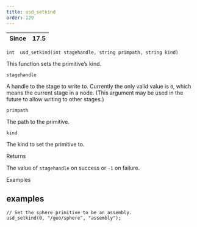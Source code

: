 ```yaml
---
title: usd_setkind
order: 129
---
```

| Since | 17.5 |
| --- | --- |

`int  usd_setkind(int stagehandle, string primpath, string kind)`

This function sets the primitive’s kind.

`stagehandle`

A handle to the stage to write to. Currently the only valid value is `0`, which means the current stage in a node. (This argument may be used in the future to allow writing to other stages.)

`primpath`

The path to the primitive.

`kind`

The kind to set the primitive to.

Returns

The value of `stagehandle` on success or `-1` on failure.

Examples

## examples

```vex
// Set the sphere primitive to be an assembly.
usd_setkind(0, "/geo/sphere", "assembly");

```
